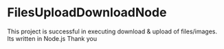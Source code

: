 # FilesUploadDownloadNode

This project is successful in executing download & upload of files/images. Its written in Node.js 
Thank you
